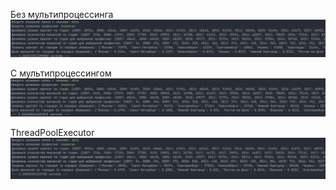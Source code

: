 Без мультипроцессинга
![img_1.png](img_1.png)

С мультипроцессингом
![img_2.png](img_2.png)

ThreadPoolExecutor
![img.png](img.png)